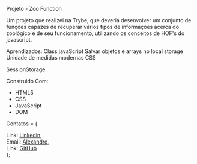 Projeto - Zoo Function

Um projeto que realizei na Trybe, que deveria desenvolver um conjunto de funções capazes de recuperar vários tipos de informações acerca do zoológico e de seu funcionamento, utilizando os conceitos de HOF's do javascript.

Aprendizados:
Class javaScript
Salvar objetos e arrays no local storage
Unidade de medidas modernas CSS

SessionStorage

Construido Com:
- HTML5
- CSS
- JavaScript
- DOM


Contatos = {
<div>
  Link: <a href="https://www.linkedin.com/in/alexandre-evangelista-souza-lima/" target="_blanck">Linkedin</a>,
</div>
<div>
  Email: <a href="https://mail.google.com/mail/u/0/?tab=rm&ogbl#inbox" target="_blanck">Alexandre</a>,
</div>
<div>
  Link: <a href="" target="_blanck">GitHub</a>
</div>
};
